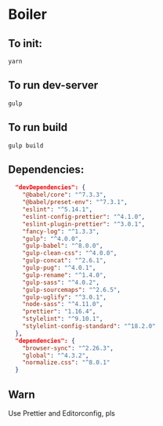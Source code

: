 # Boiler

## To init:
```
yarn
```

## To run dev-server
```
gulp
```

## To run build
```
gulp build
```

## Dependencies:
```json
  "devDependencies": {
    "@babel/core": "^7.3.3",
    "@babel/preset-env": "^7.3.1",
    "eslint": "^5.14.1",
    "eslint-config-prettier": "^4.1.0",
    "eslint-plugin-prettier": "^3.0.1",
    "fancy-log": "^1.3.3",
    "gulp": "^4.0.0",
    "gulp-babel": "^8.0.0",
    "gulp-clean-css": "^4.0.0",
    "gulp-concat": "^2.6.1",
    "gulp-pug": "^4.0.1",
    "gulp-rename": "^1.4.0",
    "gulp-sass": "^4.0.2",
    "gulp-sourcemaps": "^2.6.5",
    "gulp-uglify": "^3.0.1",
    "node-sass": "^4.11.0",
    "prettier": "1.16.4",
    "stylelint": "^9.10.1",
    "stylelint-config-standard": "^18.2.0"
  },
  "dependencies": {
    "browser-sync": "^2.26.3",
    "global": "^4.3.2",
    "normalize.css": "^8.0.1"
  }
```

## Warn
Use Prettier and Editorconfig, pls
